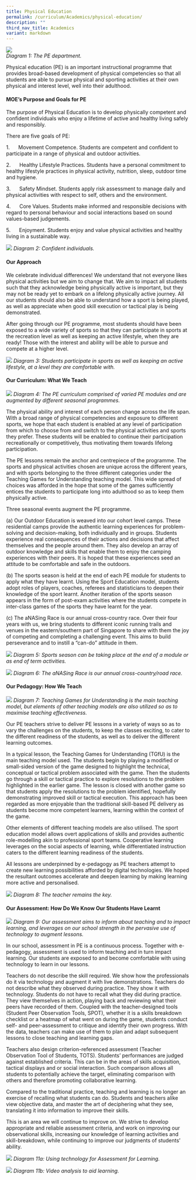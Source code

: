 ```yaml
---
title: Physical Education
permalink: /curriculum/Academics/physical-education/
description: ""
third_nav_title: Academics
variant: markdown
---
```

![](/images/PE%20images/PEdiagram1.jpg)	 
*Diagram 1: The PE department.*

Physical education (PE) is an important instructional programme that provides broad-based development of physical competencies so that all students are able to pursue physical and sporting activities at their own physical and interest level, well into their adulthood.

#### MOE’s Purpose and Goals for PE

The purpose of Physical Education is to develop physically competent and confident individuals who enjoy a lifetime of active and healthy living safely and responsibly.

There are five goals of PE:

1.      Movement Competence. Students are competent and confident to participate in a range of physical and outdoor activities.

2.      Healthy Lifestyle Practices. Students have a personal commitment to healthy lifestyle practices in physical activity, nutrition, sleep, outdoor time and hygiene.

3.      Safety Mindset. Students apply risk assessment to manage daily and physical activities with respect to self, others and the environment.

4.      Core Values. Students make informed and responsible decisions with regard to personal behaviour and social interactions based on sound values-based judgements.

5.      Enjoyment. Students enjoy and value physical activities and healthy living in a sustainable way.

![](/images/PE%20images/PEdiagram2.jpg)
*Diagram 2: Confident individuals.*

#### Our Approach

We celebrate individual differences! We understand that not everyone likes physical activities but we aim to change that. We aim to impact all students such that they acknowledge being physically active is important, but they may not be ready yet to embark on a lifelong physically active journey. All our students should also be able to understand how a sport is being played, as well as appreciate when good skill execution or tactical play is being demonstrated.

After going through our PE programme, most students should have been exposed to a wide variety of sports so that they can participate in sports at the recreation level as well as keeping an active lifestyle, when they are ready! Those with the interest and ability will be able to pursue and compete at a higher level.

![](/images/PE%20images/PEdiagram3.jpg)
*Diagram 3: Students participate in sports as well as keeping an active lifestyle, at a level they are comfortable with.*

#### Our Curriculum: What We Teach

![](/images/PE%20images/PEdiagram4.jpg)
*Diagram 4: The PE curriculum comprised of varied PE modules and are augmented by different seasonal programmes.*

The physical ability and interest of each person change across the life span. With a broad range of physical competencies and exposure to different sports, we hope that each student is enabled at any level of participation from which to choose from and switch to the physical activities and sports they prefer. These students will be enabled to continue their participation recreationally or competitively, thus motivating them towards lifelong participation.

The PE lessons remain the anchor and centrepiece of the programme. The sports and physical activities chosen are unique across the different years, and with sports belonging to the three different categories under the Teaching Games for Understanding teaching model. This wide spread of choices was afforded in the hope that some of the games sufficiently entices the students to participate long into adulthood so as to keep them physically active.

Three seasonal events augment the PE programme.

(a)	Our Outdoor Education is weaved into our cohort level camps. These residential camps provide the authentic learning experiences for problem-solving and decision-making, both individually and in groups. Students experience real consequences of their actions and decisions that affect themselves and the people around them. They also develop an array of outdoor knowledge and skills that enable them to enjoy the camping experiences with their peers. It is hoped that these experiences seed an attitude to be comfortable and safe in the outdoors. 

(b)	The sports season is held at the end of each PE module for students to apply what they have learnt. Using the Sport Education model, students adopt roles of players, coaches, referees and statisticians to deepen their knowledge of the sport learnt. Another iteration of the sports season appears in the form of post-exam activities where the students compete in inter-class games of the sports they have learnt for the year.

(c)	The aNASing Race is our annual cross-country race. Over their four years with us, we bring students to different iconic running trails and venues in the eastern/southern part of Singapore to share with them the joy of competing and completing a challenging event. This aims to build perseverance and to instill a “can-do” attitude in them.

![](/images/PE%20images/PEdiagram5.jpg)
*Diagram 5: Sports season can be taking place at the end of a module or as end of term activities.*

![](/images/PE%20images/PEdiagram6.jpg)
*Diagram 6: The aNASing Race is our annual cross-country/road race.*

#### Our Pedagogy: How We Teach

![](/images/PE%20images/PEdiagram7.jpg)
*Diagram 7: Teaching Games for Understanding is the main teaching model, but elements of other teaching models are also utilized so as to maximise teaching effectiveness.*

Our PE teachers strive to deliver PE lessons in a variety of ways so as to vary the challenges on the students, to keep the classes exciting, to cater to the different readiness of the students, as well as to deliver the different learning outcomes. 

In a typical lesson, the Teaching Games for Understanding (TGfU) is the main teaching model used. The students begin by playing a modified or small-sided version of the game designed to highlight the technical, conceptual or tactical problem associated with the game. Then the students go through a skill or tactical practice to explore resolutions to the problem highlighted in the earlier game. The lesson is closed with another game so that students apply the resolutions to the problem identified, hopefully demonstrating improved skill or tactical execution. This approach has been regarded as more enjoyable than the traditional skill-based PE delivery as students become more competent learners, learning within the context of the game. 

Other elements of different teaching models are also utilised. The sport education model allows overt applications of skills and provides authentic role-modelling akin to professional sport teams. Cooperative learning leverages on the social aspects of learning, while differentiated instruction caters to the different learning readiness of the students.

All lessons are underpinned by e-pedagogy as PE teachers attempt to create new learning possibilities afforded by digital technologies. We hoped the resultant outcomes accelerate and deepen learning by making learning more active and personalised. 

![](/images/PE%20images/PEdiagram8.jpg)
*Diagram 8: The teacher remains the key.*

#### Our Assessment: How Do We Know Our Students Have Learnt

![](/images/PE%20images/PEdiagram9.jpg)
*Diagram 9: Our assessment aims to inform about teaching and to impact learning, and leverages on our school strength in the pervasive use of technology to augment lessons.*

In our school, assessment in PE is a continuous process. Together with e-pedagogy, assessment is used to inform teaching and in turn impact learning. Our students are exposed to and become comfortable with using technology to learn in our lessons.

Teachers do not describe the skill required. We show how the professionals do it via technology and augment it with live demonstrations. Teachers do not describe what they observed during practice. They show it with technology. Students do not have to recall what they did during practice. They view themselves in action, playing back and reviewing what their peers have recorded of them. Coupled with the teacher-designed tools (Student Peer Observation Tools, SPOT), whether it is a skills breakdown checklist or a heatmap of what went on during the game, students conduct self- and peer-assessment to critique and identify their own progress. With the data, teachers can make use of them to plan and adapt subsequent lessons to close teaching and learning gaps.

Teachers also design criterion-referenced assessment (Teacher Observation Tool of Students, TOTS). Students’ performances are judged against established criteria. This can be in the areas of skills acquisition, tactical displays and or social interaction. Such comparison allows all students to potentially achieve the target, eliminating comparison with others and therefore promoting collaborative learning.

Compared to the traditional practice, teaching and learning is no longer an exercise of recalling what students can do. Students and teachers alike view objective data, and master the art of deciphering what they see, translating it into information to improve their skills.

This is an area we will continue to improve on. We strive to develop appropriate and reliable assessment criteria, and work on improving our observational skills, increasing our knowledge of learning activities and skill-breakdown, while continuing to improve our judgments of students’ ability.

![](/images/PE%20images/PEdiagram10.jpg)
*Diagram 11a: Using technology for Assessment for Learning.*

![](/images/PE%20images/PEdiagram11.jpg)
*Diagram 11b: Video analysis to aid learning.*